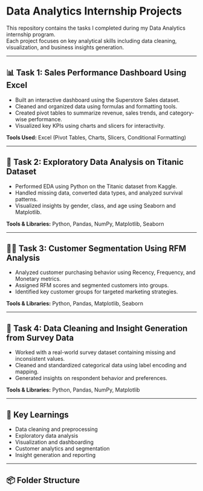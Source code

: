 

# Data Analytics Internship Projects

This repository contains the tasks I completed during my Data Analytics internship program.  
Each project focuses on key analytical skills including data cleaning, visualization, and business insights generation.

---

## 📊 Task 1: Sales Performance Dashboard Using Excel
- Built an interactive dashboard using the Superstore Sales dataset.
- Cleaned and organized data using formulas and formatting tools.
- Created pivot tables to summarize revenue, sales trends, and category-wise performance.
- Visualized key KPIs using charts and slicers for interactivity.

**Tools Used:** Excel (Pivot Tables, Charts, Slicers, Conditional Formatting)

---

## 🚢 Task 2: Exploratory Data Analysis on Titanic Dataset
- Performed EDA using Python on the Titanic dataset from Kaggle.
- Handled missing data, converted data types, and analyzed survival patterns.
- Visualized insights by gender, class, and age using Seaborn and Matplotlib.

**Tools & Libraries:** Python, Pandas, NumPy, Matplotlib, Seaborn

---

## 🧍‍♂️ Task 3: Customer Segmentation Using RFM Analysis
- Analyzed customer purchasing behavior using Recency, Frequency, and Monetary metrics.
- Assigned RFM scores and segmented customers into groups.
- Identified key customer groups for targeted marketing strategies.

**Tools & Libraries:** Python, Pandas, Matplotlib, Seaborn

---

## 🧹 Task 4: Data Cleaning and Insight Generation from Survey Data
- Worked with a real-world survey dataset containing missing and inconsistent values.
- Cleaned and standardized categorical data using label encoding and mapping.
- Generated insights on respondent behavior and preferences.

**Tools & Libraries:** Python, Pandas, NumPy, Matplotlib

---

## 🧠 Key Learnings
- Data cleaning and preprocessing
- Exploratory data analysis
- Visualization and dashboarding
- Customer analytics and segmentation
- Insight generation and reporting

---

## 📦 Folder Structure
